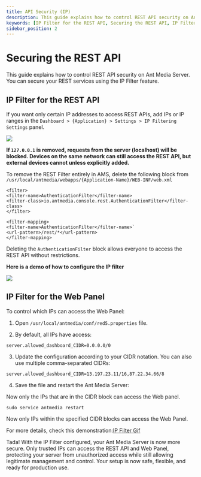 ```yaml
---
title: API Security (IP)
description: This guide explains how to control REST API security on Ant Media Server. You could secure your REST services with the IP Filter feature.
keywords: [IP Filter for the REST API, Securing the REST API, IP Filter for the Web Panel, Ant Media Server Documentation, Ant Media Server Tutorials]
sidebar_position: 2
---
```


# Securing the REST API

This guide explains how to control REST API security on Ant Media Server. You can secure your REST services using the IP Filter feature.

## IP Filter for the REST API

If you want only certain IP addresses to access REST APIs, add IPs or IP ranges in the `Dashboard > {Application} > Settings > IP Filtering Settings` panel.

![](@site/static/img/rest-api/rest-api-ip-filter.png)

**If `127.0.0.1` is removed, requests from the server (localhost) will be blocked. Devices on the same network can still access the REST API, but external devices cannot unless explicitly added.**

To remove the REST Filter entirely in AMS, delete the following block from `/usr/local/antmedia/webapps/{Application-Name}/WEB-INF/web.xml`

```
<filter>
<filter-name>AuthenticationFilter</filter-name>
<filter-class>io.antmedia.console.rest.AuthenticationFilter</filter-class>
</filter>

<filter-mapping>
<filter-name>AuthenticationFilter</filter-name>`
<url-pattern>/rest/*</url-pattern>
</filter-mapping>
```

Deleting the `AuthenticationFilter` block allows everyone to access the REST API without restrictions.

**Here is a demo of how to configure the IP filter**

![](@site/static/img/rest-api/rest-api-ip-filtering-demo.gif)

## IP Filter for the Web Panel

To control which IPs can access the Web Panel:

1. Open `/usr/local/antmedia/conf/red5.properties` file.

2. By default, all IPs have access:

  ```server.allowed_dashboard_CIDR=0.0.0.0/0```

3. Update the configuration according to your CIDR notation. You can also use multiple comma-separated CIDRs:

  ```server.allowed_dashboard_CIDR=13.197.23.11/16,87.22.34.66/8```

4. Save the file and restart the Ant Media Server:

Now only the IPs that are in the CIDR block can access the Web panel.

```sudo service antmedia restart```

Now only IPs within the specified CIDR blocks can access the Web Panel.

For more details, check this demonstration:[IP Filter Gif](https://raw.githubusercontent.com/wiki/ant-media/Ant-Media-Server/images/ip-filter.gif)

Tada! With the IP Filter configured, your Ant Media Server is now more secure. Only trusted IPs can access the REST API and Web Panel, protecting your server from unauthorized access while still allowing legitimate management and control. Your setup is now safe, flexible, and ready for production use.
